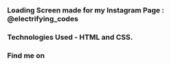 ### Loading Screen made for my Instagram Page : @electrifying_codes

### Technologies Used - HTML and CSS.

### Find me on 